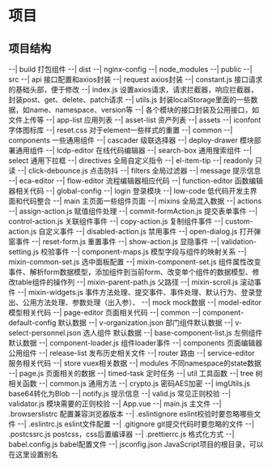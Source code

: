 # 项目
## 项目结构
--| build 打包组件
--| dist
--| nginx-config
--| node_modules
--| public
--| src
    --| api 接口配置和axios封装
        --| request axios封装
            --| constant.js 接口请求的基础头部，便于修改
            --| index.js 设置axios请求，请求拦截器，响应拦截器，封装post、get、delete、patch请求
            --| utils.js 封装localStorage里面的一些数据，如name、namespace、version等
        --| 各个模块的接口封装及公用接口，如文件上传等
    --| app-list 应用列表
    --| asset-list 资产列表
    --| assets 
        --| iconfont 字体图标库
        --| reset.css 对于element一些样式的重置
    --| common
        --| components 一些通用组件
            --| cascader 级联选择器
            --| deploy-drawer 模块部署通用组件
            --| lcdp-editor 在线代码编辑器
            --| search-box 通用搜索组件
            --| select 通用下拉框
        --| directives 全局自定义指令
            --| el-item-tip
            --| readonly 只读
            --| click-debounce.js 点击防抖
        --| filters 全局过滤器
        --| message 提示信息
    --| eca-editor
    --| flow-editor 流程编辑器相应代码
    --| function-editor 函数编辑器相关代码
    --| global-config
    --| login 登录模块
    --| low-code 低代码开发主界面和代码整合
    --| main 主页面一些组件页面
    --| mixins 全局混入数据
        --| actions
            --| assign-action.js 赋值组件处理
            --| commit-formAction.js 提交表单事件
            --| control-action.js 关联组件事件
            --| copy-action.js 复制组件事件
            --| custom-action.js 自定义事件
            --| disabled-action.js 禁用事件
            --| open-dialog.js 打开弹窗事件
            --| reset-form.js 重置事件
            --| show-action.js 显隐事件
            --| validation-setting.js 校验事件
        --| component-maps.js 模型字段与组件的映射关系
        --| mixin-common-set.js 选中面板配置
        --| mixin-component-set.js 组件属性改变事件、解析form数据模型，添加组件到当前form、改变单个组件的数据模型、修改table组件的操作列
        --| mixin-parent-path.js 父路径
        --| mixin-scroll.js 滚动事件
        --| mixin-widgets.js 事件方法处理、提交事件、事件处理、默认行为、登录登出、公用方法处理、参数处理（出入参）、
    --| mock mock数据
    --| model-editor 模型相关代码
    --| page-editor 页面相关代码
        --| common
            --| component-default-config 默认数据
                --| v-organization.json 部门组件默认数据
                --| v-select-personnel.json 选人组件 默认数据
            --| base-component-list.js 左侧组件默认数据
            --| component-loader.js 组件loader事件
        --| components 页面编辑器公用组件
    --| release-list 发布历史相关文件
    --| router 路由
    --| service-editor 服务相关代码
    --| store vuex相关数据
        --| modules 不同namespace的state数据
            --| page.js 页面相关的数据
    --| timed-task 定时任务
    --| util 工具函数
        --| tree 树相关函数
        --| common.js 通用方法
        --| crypto.js 密码AES加密
        --| imgUtils.js base64转化为Blob
        --| notify.js 提示信息
        --| valid.js 常见正则校验
        --| validator.js 模块需要的正则校验
    --| App.vue 
    --| main.js 主文件
--| .browserslistrc 配置兼容浏览器版本
--| .eslintignore eslint校验时要忽略哪些文件
--| .eslintrc.js eslint文件配置
--| .gitignore git提交代码时要忽略的文件
--| .postcssrc.js postcss，css后置编译器
--| .prettierrc.js 格式化方式
--| babel.config.js babel配置文件
--| jsconfig.json JavaScript项目的根目录，可以在这里设置别名